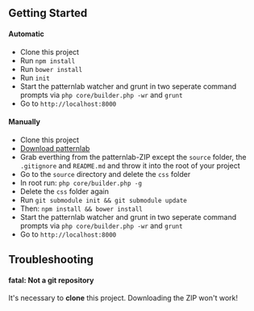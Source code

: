 ## Getting Started

#### Automatic

- Clone this project
- Run `npm install`
- Run `bower install`
- Run `init`
- Start the patternlab watcher and grunt in two seperate command prompts via `php core/builder.php -wr` and `grunt`
- Go to `http://localhost:8000`



#### Manually

- Clone this project
- [Download patternlab](https://github.com/pattern-lab/patternlab-php/archive/master.zip)
- Grab everthing from the patternlab-ZIP except the `source` folder, the `.gitignore` and `README.md` and throw it into the root of your project
- Go to the `source` directory and delete the `css` folder
- In root run: `php core/builder.php -g`
- Delete the `css` folder again
- Run `git submodule init && git submodule update`
- Then: `npm install && bower install`
- Start the patternlab watcher and grunt in two seperate command prompts via `php core/builder.php -wr` and `grunt`
- Go to `http://localhost:8000`



## Troubleshooting

#### fatal: Not a git repository

It's necessary to **clone** this project. Downloading the ZIP won't work!
